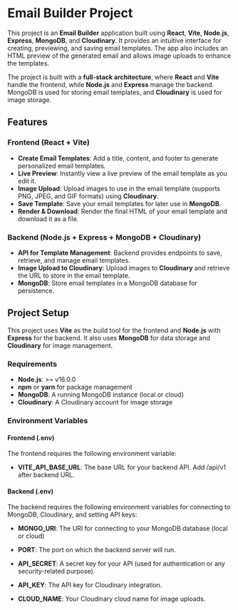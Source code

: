 # Email Builder Project

This project is an **Email Builder** application built using **React**, **Vite**, **Node.js**, **Express**, **MongoDB**, and **Cloudinary**. It provides an intuitive interface for creating, previewing, and saving email templates. The app also includes an HTML preview of the generated email and allows image uploads to enhance the templates.

The project is built with a **full-stack architecture**, where **React** and **Vite** handle the frontend, while **Node.js** and **Express** manage the backend. MongoDB is used for storing email templates, and **Cloudinary** is used for image storage.

## Features

### Frontend (React + Vite)
- **Create Email Templates**: Add a title, content, and footer to generate personalized email templates.
- **Live Preview**: Instantly view a live preview of the email template as you edit it.
- **Image Upload**: Upload images to use in the email template (supports PNG, JPEG, and GIF formats) using **Cloudinary**.
- **Save Template**: Save your email templates for later use in **MongoDB**.
- **Render & Download**: Render the final HTML of your email template and download it as a file.

### Backend (Node.js + Express + MongoDB + Cloudinary)
- **API for Template Management**: Backend provides endpoints to save, retrieve, and manage email templates.
- **Image Upload to Cloudinary**: Upload images to **Cloudinary** and retrieve the URL to store in the email template.
- **MongoDB**: Store email templates in a MongoDB database for persistence.

## Project Setup

This project uses **Vite** as the build tool for the frontend and **Node.js** with **Express** for the backend. It also uses **MongoDB** for data storage and **Cloudinary** for image management.

### Requirements

- **Node.js**: >= v16.0.0
- **npm** or **yarn** for package management
- **MongoDB**: A running MongoDB instance (local or cloud)
- **Cloudinary**: A Cloudinary account for image storage

### Environment Variables

#### Frontend (.env)

The frontend requires the following environment variable:

- **VITE_API_BASE_URL**: The base URL for your backend API. Add /api/v1 after backend URL.

#### Backend (.env)

The backend requires the following environment variables for connecting to MongoDB, Cloudinary, and setting API keys:

- **MONGO_URI**: The URI for connecting to your MongoDB database (local or cloud)

- **PORT**: The port on which the backend server will run. 

- **API_SECRET**: A secret key for your API (used for authentication or any security-related purpose). 

- **API_KEY**: The API key for Cloudinary integration. 

- **CLOUD_NAME**: Your Cloudinary cloud name for image uploads. 
